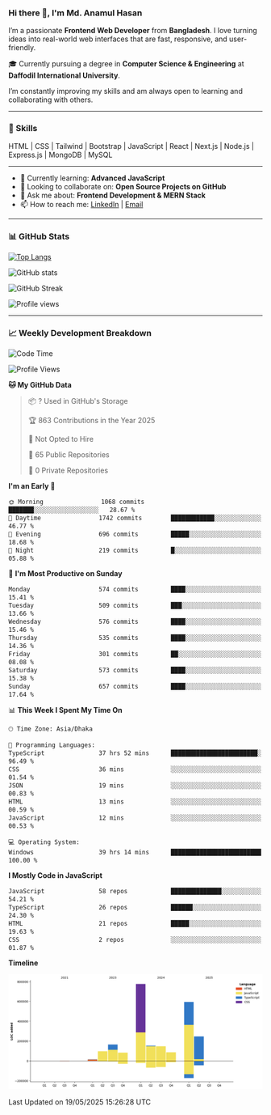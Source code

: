 ### Hi there 👋, I'm Md. Anamul Hasan

I’m a passionate **Frontend Web Developer** from **Bangladesh**. I love turning ideas into real-world web interfaces that are fast, responsive, and user-friendly.

🎓 Currently pursuing a degree in **Computer Science & Engineering** at **Daffodil International University**.

I’m constantly improving my skills and am always open to learning and collaborating with others.

---

### 🚀 Skills
HTML | CSS | Tailwind | Bootstrap | JavaScript | React | Next.js | Node.js | Express.js | MongoDB | MySQL 

---

- 🌱 Currently learning: **Advanced JavaScript**
- 👯 Looking to collaborate on: **Open Source Projects on GitHub**
- 💬 Ask me about: **Frontend Development & MERN Stack**
- 📫 How to reach me: [LinkedIn](https://www.linkedin.com/in/mdanamulhasan201) | [Email](mailto:anamulhasan3625@gmail.com)

---

### 📊 GitHub Stats

[![Top Langs](https://github-readme-stats.vercel.app/api/top-langs/?username=mdanamulhasan201&layout=compact)](https://github.com/anuraghazra/github-readme-stats)

![GitHub stats](https://github-readme-stats.vercel.app/api?username=mdanamulhasan201&show_icons=true&count_private=true&theme=tokyonight)

![GitHub Streak](https://streak-stats.demolab.com?user=mdanamulhasan201&theme=tokyonight)

![Profile views](https://gpvc.arturio.dev/mdanamulhasan201)

---

### 📈 Weekly Development Breakdown

<!--START_SECTION:waka-->
![Code Time](http://img.shields.io/badge/Code%20Time-144%20hrs%2019%20mins-blue)

![Profile Views](http://img.shields.io/badge/Profile%20Views-0-blue)

**🐱 My GitHub Data** 

> 📦 ? Used in GitHub's Storage 
 > 
> 🏆 863 Contributions in the Year 2025
 > 
> 🚫 Not Opted to Hire
 > 
> 📜 65 Public Repositories 
 > 
> 🔑 0 Private Repositories 
 > 
**I'm an Early 🐤** 

```text
🌞 Morning                1068 commits        ███████░░░░░░░░░░░░░░░░░░   28.67 % 
🌆 Daytime                1742 commits        ████████████░░░░░░░░░░░░░   46.77 % 
🌃 Evening                696 commits         █████░░░░░░░░░░░░░░░░░░░░   18.68 % 
🌙 Night                  219 commits         █░░░░░░░░░░░░░░░░░░░░░░░░   05.88 % 
```
📅 **I'm Most Productive on Sunday** 

```text
Monday                   574 commits         ████░░░░░░░░░░░░░░░░░░░░░   15.41 % 
Tuesday                  509 commits         ███░░░░░░░░░░░░░░░░░░░░░░   13.66 % 
Wednesday                576 commits         ████░░░░░░░░░░░░░░░░░░░░░   15.46 % 
Thursday                 535 commits         ████░░░░░░░░░░░░░░░░░░░░░   14.36 % 
Friday                   301 commits         ██░░░░░░░░░░░░░░░░░░░░░░░   08.08 % 
Saturday                 573 commits         ████░░░░░░░░░░░░░░░░░░░░░   15.38 % 
Sunday                   657 commits         ████░░░░░░░░░░░░░░░░░░░░░   17.64 % 
```


📊 **This Week I Spent My Time On** 

```text
🕑︎ Time Zone: Asia/Dhaka

💬 Programming Languages: 
TypeScript               37 hrs 52 mins      ████████████████████████░   96.49 % 
CSS                      36 mins             ░░░░░░░░░░░░░░░░░░░░░░░░░   01.54 % 
JSON                     19 mins             ░░░░░░░░░░░░░░░░░░░░░░░░░   00.83 % 
HTML                     13 mins             ░░░░░░░░░░░░░░░░░░░░░░░░░   00.59 % 
JavaScript               12 mins             ░░░░░░░░░░░░░░░░░░░░░░░░░   00.53 % 

💻 Operating System: 
Windows                  39 hrs 14 mins      █████████████████████████   100.00 % 
```

**I Mostly Code in JavaScript** 

```text
JavaScript               58 repos            ██████████████░░░░░░░░░░░   54.21 % 
TypeScript               26 repos            ██████░░░░░░░░░░░░░░░░░░░   24.30 % 
HTML                     21 repos            █████░░░░░░░░░░░░░░░░░░░░   19.63 % 
CSS                      2 repos             ░░░░░░░░░░░░░░░░░░░░░░░░░   01.87 % 
```



**Timeline**

![Lines of Code chart](https://raw.githubusercontent.com/mdanamulhasan201/mdanamulhasan201/main/assets/bar_graph.png)


 Last Updated on 19/05/2025 15:26:28 UTC
<!--END_SECTION:waka-->
